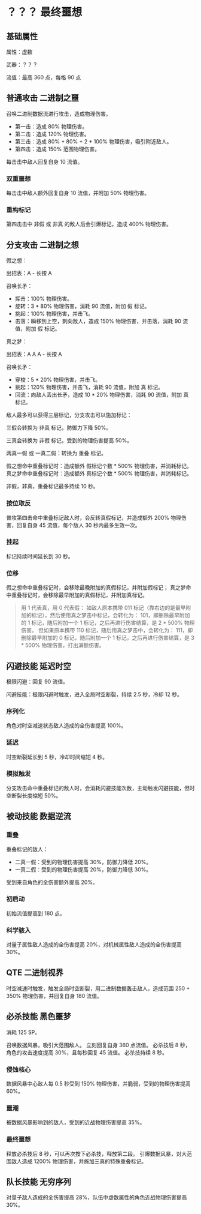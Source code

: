 # ？？？ 最终噩想

## 基础属性

属性：虚数

武器：？？？

流值：最高 360 点，每格 90 点

## 普通攻击 二进制之噩

召唤二进制数据流进行攻击，造成物理伤害。

* 第一击：造成 80% 物理伤害。
* 第二击：造成 120% 物理伤害。
* 第三击：造成 80% + 80% + 2 * 100% 物理伤害，吸引附近敌人。
* 第四击：造成 150% 范围物理伤害。

每击击中敌人回复自身 10 流值。

### 双重噩想

每击击中敌人额外回复自身 10 流值，并附加 50% 物理伤害。

### 重构标记

第四击击中 非假 或 非真 的敌人后会引爆标记，造成 400% 物理伤害。

## 分支攻击 二进制之想

假之想：

出招表：A - 长按 A

召唤长矛：

* 挥击：100% 物理伤害。
* 旋转：3 * 80% 物理伤害，消耗 90 流值，附加 假 标记。
* 挑起：100% 物理伤害，并击飞。
* 击落：瞬移到上空，刺向敌人，造成 150% 物理伤害，并击落，消耗 90 流值，附加 假 标记。

真之梦：

出招表：A A A - 长按 A

召唤长矛：

* 穿梭：5 * 20% 物理伤害，并击飞。
* 挑起：120% 物理伤害，并击飞，消耗 90 流值，附加 真 标记。
* 回流：向敌人丢出长矛，造成 10 * 20% 物理伤害，消耗 90 流值，附加 真 标记。

敌人最多可以获得三层标记，分支攻击可以施加标记：

三假会转换为 非真 标记，防御力下降 50%。

三真会转换为 非假 标记，受到的物理伤害提高 50%。

两真一假 或 一真二假：转换为 重叠 标记。

假之想命中重叠标记时：造成额外 假标记个数 * 500% 物理伤害，并消耗标记。
真之梦命中重叠标记时：造成额外 真标记个数 * 500% 物理伤害，并消耗标记。

非假，非真，重叠标记最多持续 10 秒。

### 按位取反

普攻第四击命中重叠标记敌人时，会反转真假标记，并造成额外 200% 物理伤害，回复自身 45 流值，每个敌人 30 秒内最多生效一次。

### 挂起

标记持续时间延长到 30 秒。

### 位移

假之想命中重叠标记时，会移除最晚附加的真假标记，并附加假标记；
真之梦命中重叠标记时，会移除最早附加的真假标记，并附加真标记。

> 用 1 代表真，用 0 代表假：
> 如敌人原本携带 011 标记（靠右边的是最早附加的标记），然后使用真之梦击中标记，会转化为：
> 101，即删除最早附加的 1 标记，随后附加一个 1 标记，之后再进行伤害结算，是 2 * 500% 物理伤害。
> 但如果原本携带 110 标记，随后用真之梦击中，会转化为：
> 111，即删除最早附加的 0 标记，随后附加一个 1 标记，之后再进行伤害结算，是 3 * 500% 物理伤害，打出满额伤害。

## 闪避技能 延迟时空

极限闪避：回复 90 流值。

闪避技能：极限闪避时触发，进入全局时空断裂，持续 2.5 秒，冷却 12 秒。

### 序列化

角色对时空减速状态敌人造成的全伤害提高 100%。

### 延迟

时空断裂延长到 5 秒，冷却时间缩短 4 秒。

### 模拟触发

分支攻击命中重叠标记的敌人时，会消耗闪避技能次数，主动触发闪避技能，但时空断裂长度缩短 50%。

## 被动技能 数据逆流

### 重叠

重叠标记的敌人：

* 二真一假：受到的物理伤害提高 30%，防御力降低 20%。
* 一真二假：受到的物理伤害提高 20%，防御力降低 30%。

受到来自角色的全伤害额外提高 20%。

### 初启动

初始流值提高到 180 点。

### 科学骇入

对量子属性敌人造成的全伤害提高 20%，对机械属性敌人造成的全伤害提高 30%。

## QTE 二进制视界

时空减速时触发，触发全局时空断裂，用二进制数据轰击敌人，造成范围 250 + 350% 物理伤害，并回复自身 180 流值。

## 必杀技能 黑色噩梦

消耗 125 SP。

召唤数据风暴，吸引大范围敌人。
立刻回复自身 360 点流值。
必杀技后 8 秒，角色的攻击速度提高 30%，且每秒回复 45 流值。
必杀技持续 8 秒。

### 侵蚀核心

数据风暴中心敌人每 0.5 秒受到 150% 物理伤害，并脆弱，受到的物理伤害提高 60%。

### 噩潮

被数据风暴影响到的敌人，受到的近战物理伤害提高 35%。

### 最终噩想

释放必杀技后 8 秒，可以再次按下必杀技，释放第二段。
引爆数据风暴，对大范围敌人造成 1200% 物理伤害，并施加三真的特殊重叠标记。

## 队长技能 无穷序列

对量子敌人造成的全伤害提高 28%，队伍中虚数属性的角色近战物理伤害提高 30%。
